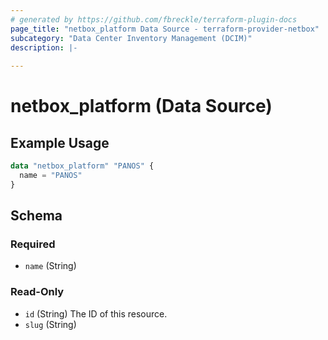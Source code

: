 ```yaml
---
# generated by https://github.com/fbreckle/terraform-plugin-docs
page_title: "netbox_platform Data Source - terraform-provider-netbox"
subcategory: "Data Center Inventory Management (DCIM)"
description: |-
  
---
```


# netbox_platform (Data Source)



## Example Usage

```terraform
data "netbox_platform" "PANOS" {
  name = "PANOS"
}
```

<!-- schema generated by tfplugindocs -->
## Schema

### Required

- `name` (String)

### Read-Only

- `id` (String) The ID of this resource.
- `slug` (String)


